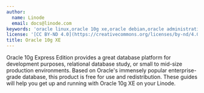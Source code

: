 ```yaml
---
author:
  name: Linode
  email: docs@linode.com
keywords: 'oracle linux,oracle 10g xe,oracle debian,oracle administration'
license: '[CC BY-ND 4.0](https://creativecommons.org/licenses/by-nd/4.0)'
title: Oracle 10g XE
---
```


Oracle 10g Express Edition provides a great database platform for development purposes, relational database study, or small to mid-size production environments. Based on Oracle's immensely popular enterprise-grade database, this product is free for use and redistribution. These guides will help you get up and running with Oracle 10g XE on your Linode.
